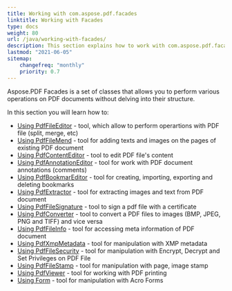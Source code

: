 ```yaml
---
title: Working with com.aspose.pdf.facades
linktitle: Working with Facades
type: docs
weight: 80
url: /java/working-with-facades/
description: This section explains how to work with com.aspose.pdf.facades - a toolset for popular operations with PDF.
lastmod: "2021-06-05"
sitemap:
    changefreq: "monthly"
    priority: 0.7
---
```


Aspose.PDF Facades is a set of classes that allows you to perform various operations on PDF documents without delving into their structure.

In this section you will learn how to:

- [Using PdfFileEditor](/pdf/java/pdffileeditor-class/) - tool, which allow to perform operartions with PDF file (split, merge, etc)
- [Using PdfFileMend](/pdf/java/pdffilemend-class/) -  tool for adding texts and images on the pages of existing PDF document
- [Using PdfContentEditor](/pdf/java/pdfcontenteditor-class/) - tool  to edit PDF file's content
- [Using PdfAnnotationEditor](/pdf/java/pdfannotationeditor-class/) - tool for work with PDF document annotations (comments)
- [Using PdfBookmarEditor](/pdf/java/working-with-bookmarks-facades/) - tool for creating, importing, exporting and deleting bookmarks
- [Using PdfExtractor](/pdf/java/pdfextractor-class/)  - tool for extracting images and text from PDF document
- [Using PdfFileSignature](/pdf/java/pdffilesignature-class/) - tool to sign a pdf file with a certificate
- [Using PdfConverter](/pdf/java/pdfconverter-class/) - tool to convert a PDF files to images (BMP, JPEG, PNG and TIFF) and vice versa
- [Using PdfFileInfo](/pdf/java/pdffileinfo-class/) - tool for accessing meta information of PDF document
- [Using PdfXmpMetadata](/pdf/java/pdfxmpmetadata-class/) - tool for manipulation with XMP metadata
- [Using PdfFileSecurity](/pdf/java/pdffilesecurity-class/) - tool for manipulation with Encrypt, Decrypt and Set Privileges on PDF File
- [Using PdfFileStamp](/pdf/java/pdffilestamp-class/) - tool for manipulation with page, image stamp
- [Using PdfViewer](/pdf/java/pdfviewer-class/) - tool for working with PDF printing
- [Using Form](/pdf/java/form-class/) - tool for manipulation with Acro Forms

